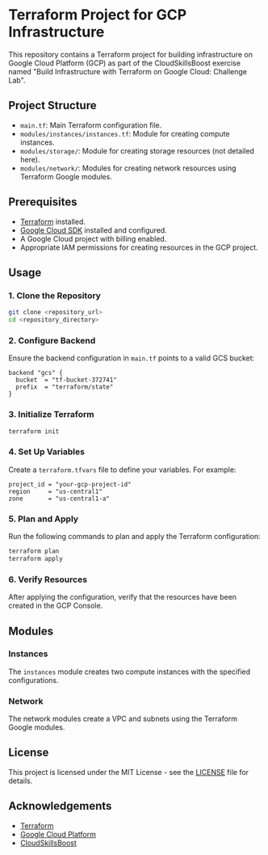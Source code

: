 
# Terraform Project for GCP Infrastructure

This repository contains a Terraform project for building infrastructure on Google Cloud Platform (GCP) as part of the CloudSkillsBoost exercise named "Build Infrastructure with Terraform on Google Cloud: Challenge Lab".

## Project Structure

- `main.tf`: Main Terraform configuration file.
- `modules/instances/instances.tf`: Module for creating compute instances.
- `modules/storage/`: Module for creating storage resources (not detailed here).
- `modules/network/`: Modules for creating network resources using Terraform Google modules.

## Prerequisites

- [Terraform](https://www.terraform.io/downloads.html) installed.
- [Google Cloud SDK](https://cloud.google.com/sdk/docs/install) installed and configured.
- A Google Cloud project with billing enabled.
- Appropriate IAM permissions for creating resources in the GCP project.

## Usage

### 1. Clone the Repository

```sh
git clone <repository_url>
cd <repository_directory>
```

### 2. Configure Backend

Ensure the backend configuration in `main.tf` points to a valid GCS bucket:

```hcl
backend "gcs" {
  bucket  = "tf-bucket-372741"
  prefix  = "terraform/state"
}
```

### 3. Initialize Terraform

```sh
terraform init
```

### 4. Set Up Variables

Create a `terraform.tfvars` file to define your variables. For example:

```hcl
project_id = "your-gcp-project-id"
region     = "us-central1"
zone       = "us-central1-a"
```

### 5. Plan and Apply

Run the following commands to plan and apply the Terraform configuration:

```sh
terraform plan
terraform apply
```

### 6. Verify Resources

After applying the configuration, verify that the resources have been created in the GCP Console.

## Modules

### Instances

The `instances` module creates two compute instances with the specified configurations.

### Network

The network modules create a VPC and subnets using the Terraform Google modules.

## License

This project is licensed under the MIT License - see the [LICENSE](LICENSE) file for details.

## Acknowledgements

- [Terraform](https://www.terraform.io/)
- [Google Cloud Platform](https://cloud.google.com/)
- [CloudSkillsBoost](https://www.cloudskillsboost.google/)
